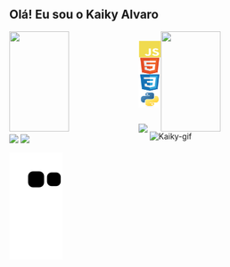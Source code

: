## Olá! Eu sou o Kaiky Alvaro

<div>
  <a href="https://github.com/kaikyalvaro17">
  <img align="left" width="46%" height="180em" src="https://github-readme-stats.vercel.app/api?username=kaikyalvaro1708&show_icons=true&theme=dark&include_all_commits=true&count_private=true"/>
  <img align="right" width="46%" height="180em" src="https://github-readme-stats.vercel.app/api/top-langs/?username=kaikyalvaro1708&layout=compact&langs_count=16&theme=dark"/>
</div>
  
<div style="display: inline_block"><br>
  <img align="center" alt="kaiky-Js" height="30" width="40" src="https://raw.githubusercontent.com/devicons/devicon/master/icons/javascript/javascript-plain.svg">
  <img align="center" alt="kaiky-HTML" height="30" width="40" src="https://raw.githubusercontent.com/devicons/devicon/master/icons/html5/html5-original.svg">
  <img align="center" alt="Kaiky-CSS" height="30" width="40" src="https://raw.githubusercontent.com/devicons/devicon/master/icons/css3/css3-original.svg">
  <img align="center" alt="kaiky-Python" height="30" width="40" src="https://raw.githubusercontent.com/devicons/devicon/master/icons/python/python-original.svg">
  <img align="right" width="50%" alt="Kaiky-gif" src="https://media4.giphy.com/media/qgQUggAC3Pfv687qPC/200.webp?cid=ecf05e47kmt14pp8eb2gz9na224ih1rot3ozdvbqqcil2949&rid=200.webp&ct=g">
  
##
  
 <a href="https://instagram.com/kaiky_alvaro?igshid=ZDdkNTZiNTM=" target="_blank"><img src="https://img.shields.io/badge/-Instagram-%23E4405F?style=for-the-badge&logo=instagram&logoColor=white" target="_blank"></a>
  <a href = "mailto:kaikialvaro57@gmail.com"><img src="https://img.shields.io/badge/Gmail-D14836?style=for-the-badge&logo=gmail&logoColor=white" target="_blank"></a>
  <a href="https://www.linkedin.com/in/kaiky-alvaro-077883209/" target="_blank"><img src="https://img.shields.io/badge/-LinkedIn-%230077B5?style=for-the-badge&logo=linkedin&logoColor=white" target="_blank"></a>   
  
</div>

![Snake animation](https://github.com/kaikyalvaro1708/kaikyalvaro1708/blob/output/github-contribution-grid-snake.svg)
